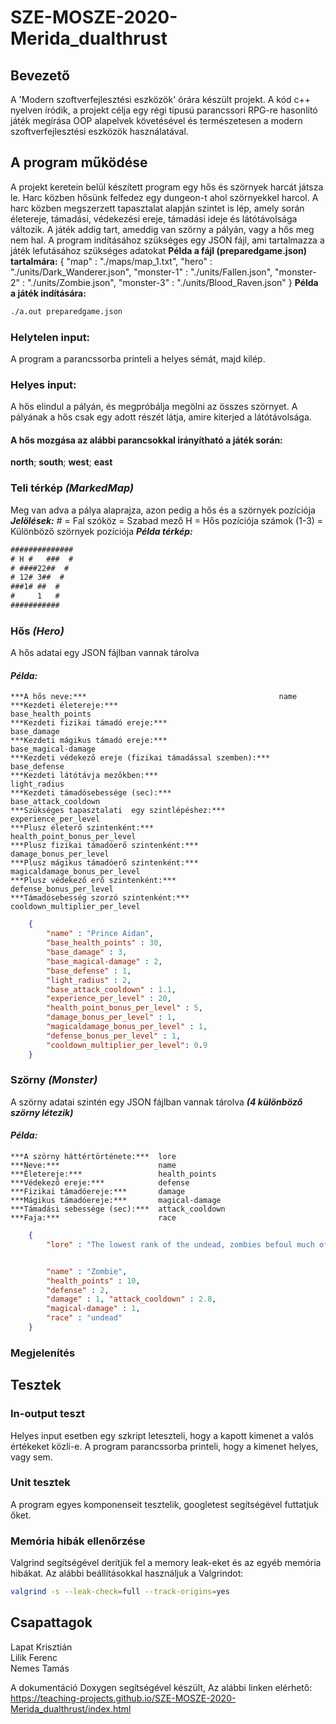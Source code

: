 # SZE-MOSZE-2020-Merida_dualthrust

## Bevezető
A 'Modern szoftverfejlesztési eszközök' órára készült projekt.
A kód c++ nyelven íródik, a projekt célja egy régi típusú parancssori
RPG-re hasonlító játék megírása OOP alapelvek követésével és természetesen
a modern szoftverfejlesztési eszközök használatával.

## A program működése
A projekt keretein belül készített program egy hős és szörnyek harcát játsza le. Harc közben hősünk felfedez egy dungeon-t ahol szörnyekkel harcol. A harc közben megszerzett tapasztalat alapján szintet is lép, amely során életereje, támadási, védekezési ereje, támadási ideje és látótávolsága változik. A játék addig tart, ameddig van szörny a pályán, vagy a hős meg nem hal.
A program indításához szükséges egy JSON fájl, ami tartalmazza a játék lefutásához szükséges adatokat
**Példa a fájl (preparedgame.json) tartalmára:**
{
  "map"  : "./maps/map_1.txt",
  "hero" : "./units/Dark_Wanderer.json",
  "monster-1" : "./units/Fallen.json",
  "monster-2" : "./units/Zombie.json",
  "monster-3" : "./units/Blood_Raven.json"
}
**Példa a játék indítására:**
```bash
./a.out preparedgame.json
```
### Helytelen input: 
A program a parancssorba printeli a helyes sémát, majd kilép.
### Helyes input: 
A hős elindul a pályán, és megpróbálja megölni az összes szörnyet. A pályának a hős csak egy adott részét látja, amire kiterjed a látótávolsága.
#### A hős mozgása az alábbi parancsokkal irányítható a játék során:
**north**; **south**; **west**; **east**

### Teli térkép ***(MarkedMap)***
Meg van adva a pálya alaprajza, azon pedig a hős és a szörnyek pozíciója
***Jelölések:***
    #             = Fal
    szóköz        = Szabad mező
    H             = Hős pozíciója
    számok (1-3)  = Különböző szörnyek pozíciója
***Példa térkép:***
```txt
##############
# H #   ###  #
# ####22##  #
# 12# 3##  #
###1# ##  #
#     1   #
###########
```

### Hős ***(Hero)***
A hős adatai egy JSON fájlban vannak tárolva
#### ***Példa:***
    ***A hős neve:***                                           name
    ***Kezdeti életereje:***                                    base_health_points
    ***Kezdeti fizikai támadó ereje:***                         base_damage
    ***Kezdeti mágikus támadó ereje:***                         base_magical-damage
    ***Kezdeti védekező ereje (fizikai támadással szemben):***  base_defense
    ***Kezdeti látótávja mezőkben:***                           light_radius
    ***Kezdeti támadósebessége (sec):***                        base_attack_cooldown
    ***Szükséges tapasztalati  egy szintlépéshez:***            experience_per_level
    ***Plusz életerő szintenként:***                            health_point_bonus_per_level
    ***Plusz fizikai támadóerő szintenként:***                  damage_bonus_per_level
    ***Plusz mágikus támadóerő szintenként:***                  magicaldamage_bonus_per_level
    ***Plusz védekező erő szintenként:***                       defense_bonus_per_level
    ***Támadósebesség szorzó szintenként:***                    cooldown_multiplier_per_level
```json
    {
        "name" : "Prince Aidan",
        "base_health_points" : 30,
        "base_damage" : 3,
        "base_magical-damage" : 2,
        "base_defense" : 1,
        "light_radius" : 2,
        "base_attack_cooldown" : 1.1,
        "experience_per_level" : 20,
        "health_point_bonus_per_level" : 5,
        "damage_bonus_per_level" : 1,
        "magicaldamage_bonus_per_level" : 1,
        "defense_bonus_per_level" : 1,
        "cooldown_multiplier_per_level": 0.9
    }
```
### Szörny ***(Monster)***
A szörny adatai szintén egy JSON fájlban vannak tárolva ***(4 különböző szörny létezik)***
#### ***Példa:***
    ***A szörny háttértörténete:***  lore
    ***Neve:***                      name
    ***Életereje:***                 health_points
    ***Védekező ereje:***            defense
    ***Fizikai támadóereje:***       damage
    ***Mágikus támadóereje:***       magical-damage
    ***Támadási sebessége (sec):***  attack_cooldown
    ***Faja:***                      race
```json
    {
        "lore" : "The lowest rank of the undead, zombies befoul much of the wilderness of the Western Kingdoms, as well as the tombs and crypts of the whole of Sanctuary. Zombies serve the darkness blindly and without thought, attacking only with their bare hands. They move slowly, but with relentless determination, seeking to consume the flesh of the living. They are simple-minded and easily outwitted, but in large groups can overwhelm the unwary.",


        "name" : "Zombie",
        "health_points" : 10, 
        "defense" : 2, 
        "damage" : 1, "attack_cooldown" : 2.8,
        "magical-damage" : 1,
        "race" : "undead"
    }
```
### Megjelenítés
## Tesztek
### In-output teszt
Helyes input esetben egy szkript leteszteli, hogy a kapott kimenet a valós értékeket közli-e.
A program parancssorba printeli, hogy a kimenet helyes, vagy sem.
### Unit tesztek
A program egyes komponenseit tesztelik, googletest segítségével futtatjuk őket.
### Memória hibák ellenőrzése
Valgrind segítségével derítjük fel a memory leak-eket és az egyéb memória hibákat.
Az alábbi beállításokkal használjuk a Valgrindot:
```bash
valgrind -s --leak-check=full --track-origins=yes
```
## Csapattagok
Lapat Krisztián\
Lilik Ferenc\
Nemes Tamás

A dokumentáció Doxygen segítségével készült,
Az alábbi linken elérhető:
https://teaching-projects.github.io/SZE-MOSZE-2020-Merida_dualthrust/index.html